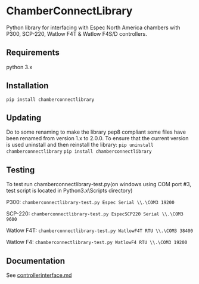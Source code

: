 # ChamberConnectLibrary
Python library for interfacing with Espec North America chambers with P300, SCP-220, Watlow F4T &amp; Watlow F4S/D controllers.

## Requirements
python 3.x

## Installation
```pip install chamberconnectlibrary```

## Updating
Do to some renaming to make the library pep8 compliant some files have been renamed from version 1.x to 2.0.0.
To ensure that the current version is used uninstall and then reinstall the library:
```pip uninstall chamberconnectlibrary```
```pip install chamberconnectlibrary```

## Testing

To test run chamberconnectlibrary-test.py(on windows using COM port #3, test script is located in Python3.x\Scripts directory)

P300: ```chamberconnectlibrary-test.py Espec Serial \\.\COM3 19200```

SCP-220: ```chamberconnectlibrary-test.py EspecSCP220 Serial \\.\COM3 9600```

Watlow F4T: ```chamberconnectlibrary-test.py WatlowF4T RTU \\.\COM3 38400```

Watlow F4: ```chamberconnectlibrary-test.py WatlowF4 RTU \\.\COM3 19200```

## Documentation
See [controllerinterface.md](controllerinterface.md)
